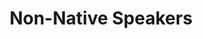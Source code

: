 ---
word: "true"

title: "Non-Native Speakers"

categories: ['']

tags: ['Non', 'Native', 'Speakers']

arwords: 'غير ناطقي اللغة اﻷصلية'

arexps: []

enwords: ['Non-Native Speakers']

enexps: []

arlexicons: 'غ'

enlexicons: 'N'

authors: ['Ruqayya Roshdy']

translators: ['X']

citations: 'تطبيقات أساسية في المعالجة الآلية للغة العربية'

sources: 'مركز الملك عبدالله بن عبدالعزيز الدولي لخدمة اللغة العربية'

slug: ""
---